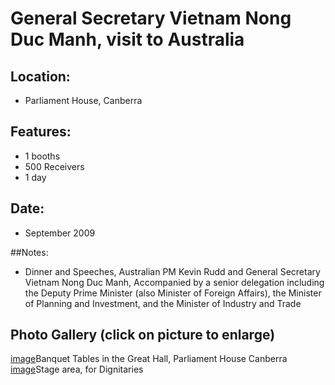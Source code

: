 General Secretary Vietnam Nong Duc Manh, visit to Australia
===========================================================

## Location:
 - Parliament House, Canberra

## Features:
 - 1 booths
 - 500 Receivers
 - 1 day

## Date:
 - September 2009

##Notes:
 - Dinner and Speeches, Australian PM Kevin Rudd and General Secretary Vietnam Nong Duc Manh, Accompanied by a senior delegation including the Deputy Prime Minister (also Minister of Foreign Affairs), the Minister of Planning and Investment, and the Minister of Industry and Trade

## Photo Gallery (click on picture to enlarge)
[image](wp-content/uploads/2011/09/GS-Vietnam-banquet-tables_l-300x224.jpg)Banquet Tables in the Great Hall, Parliament House Canberra
[image](wp-content/uploads/2011/09/GS-Vietnam-stage_l-300x224.jpg)Stage area, for Dignitaries
